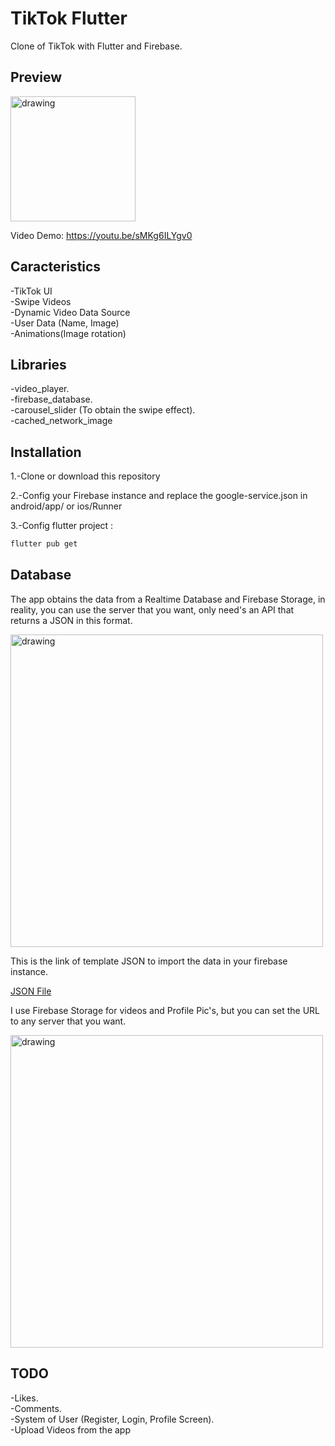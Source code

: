 # TikTok Flutter

Clone of TikTok with Flutter and Firebase.

## Preview

<img src="https://raw.githubusercontent.com/salvadordeveloper/TikTok-Flutter/master/images/screenshot.png" alt="drawing" width="200" heigth="400"/>

Video Demo: https://youtu.be/sMKg6ILYgv0 

## Caracteristics 

-TikTok UI                                 
-Swipe Videos                                                            
-Dynamic Video Data Source                                                                  
-User Data (Name, Image)  
-Animations(Image rotation)  

## Libraries
-video_player.   
-firebase_database.   
-carousel_slider (To obtain the swipe effect).    
-cached_network_image

## Installation

1.-Clone or download this repository 

2.-Config your Firebase instance and replace the google-service.json in android/app/ or ios/Runner

3.-Config flutter project : 

```bash
flutter pub get
```

## Database

The app obtains the data from a Realtime Database and Firebase Storage, in reality, you can use the server that you want, only need's an API that returns a JSON in this format.


<img src="https://raw.githubusercontent.com/salvadordeveloper/TikTok-Flutter/master/images/Database.png" alt="drawing" width="500"/>

This is the link of template JSON to import the data in your firebase instance. 

[JSON File](https://raw.githubusercontent.com/salvadordeveloper/TikTok-Flutter/master/data/videoList.json)

I use Firebase Storage for videos and Profile Pic's, but you can set the URL to any server that you want.

<img src="https://raw.githubusercontent.com/salvadordeveloper/TikTok-Flutter/master/images/Storage.png" alt="drawing" width="500"/>


## TODO

-Likes.   
-Comments.   
-System of User (Register, Login, Profile Screen).   
-Upload Videos from the app
